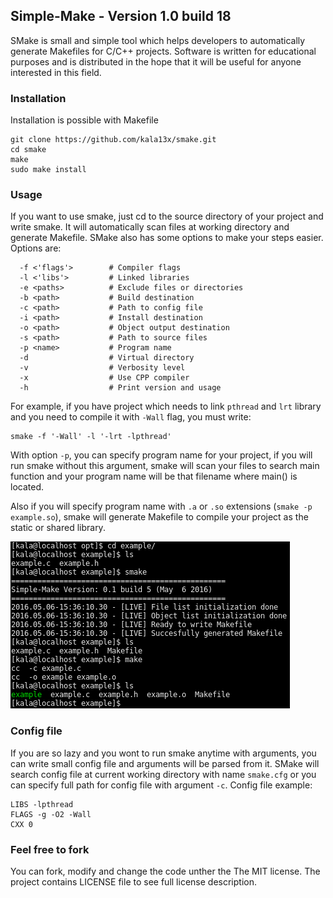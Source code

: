 ## Simple-Make - Version 1.0 build 18
SMake is small and simple tool which helps developers to automatically generate Makefiles for C/C++ projects. Software is written for educational purposes and is distributed in the hope that it will be useful for anyone interested in this field.

### Installation
Installation is possible with Makefile
```
git clone https://github.com/kala13x/smake.git
cd smake
make
sudo make install
```

### Usage
If you want to use smake, just cd to the source directory of your project and write smake. It will automatically scan files at working directory and generate Makefile. SMake also has some options to make your steps easier. Options are:
```
  -f <'flags'>        # Compiler flags
  -l <'libs'>         # Linked libraries
  -e <paths>          # Exclude files or directories
  -b <path>           # Build destination
  -c <path>           # Path to config file
  -i <path>           # Install destination
  -o <path>           # Object output destination
  -s <path>           # Path to source files
  -p <name>           # Program name
  -d                  # Virtual directory
  -v                  # Verbosity level
  -x                  # Use CPP compiler
  -h                  # Print version and usage
```
For example, if you have project which needs to link `pthread` and `lrt` library and you need to compile it with `-Wall` flag, you must write:
```
smake -f '-Wall' -l '-lrt -lpthread'

```

With option `-p`, you can specify program name for your project, if you will run smake without this argument, smake will scan your files to search main function and your program name will be that filename where main() is located.

Also if you will specify program name with `.a` or `.so` extensions (`smake -p example.so`), smake will generate Makefile to compile your project as the static or shared library.

![alt tag](https://github.com/kala13x/smake/blob/master/smake.png)

### Config file
If you are so lazy and you wont to run smake anytime with arguments, you can write small config file and arguments will be parsed from it. SMake will search config file at current working directory with name `smake.cfg` or you can specify full path for config file with argument `-c`.
Config file example:
```
LIBS -lpthread
FLAGS -g -O2 -Wall
CXX 0
```

### Feel free to fork
You can fork, modify and change the code unther the The MIT license. The project contains LICENSE file to see full license description.
